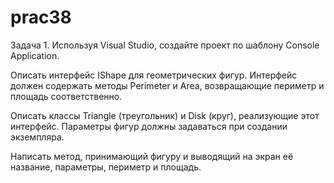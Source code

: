 # prac38
Задача 1. Используя Visual Studio, создайте проект по шаблону Console Application.

Описать интерфейс IShape для геометрических фигур. Интерфейс должен содержать методы Perimeter и Area, возвращающие периметр и площадь соответственно.

Описать классы Triangle (треугольник) и Disk (круг), реализующие этот интерфейс. Параметры фигур должны задаваться при создании экземпляра.

Написать метод, принимающий фигуру и выводящий на экран её название, параметры, периметр и площадь.
